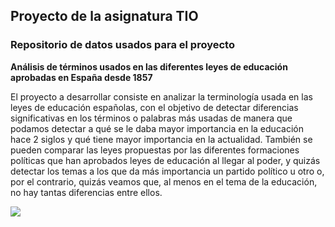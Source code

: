 ## Proyecto de la asignatura TIO


### Repositorio de datos usados para el proyecto

**Análisis de términos usados en las diferentes leyes de educación aprobadas en España desde 1857**

   El proyecto a desarrollar consiste en analizar la terminología usada en las 
    leyes de educación españolas, con el objetivo de detectar diferencias 
    significativas en los términos o palabras más usadas de manera que podamos 
    detectar a qué se le daba mayor importancia en la educación hace 2 siglos y
    qué tiene mayor importancia en la actualidad. También se pueden comparar las 
    leyes propuestas por las diferentes formaciones políticas que han aprobados 
    leyes de educación al llegar al poder, y quizás detectar los temas a los que 
    da más importancia un partido político u otro o, por el contrario, quizás 
    veamos que, al menos en el tema de la educación, no hay tantas diferencias 
    entre ellos.



![](https://1.bp.blogspot.com/-D1KNCR2WUGE/WEWd69lK9_I/AAAAAAAAABo/3z0Y99HGrpwnut9WkLnC6M46PkJi4o4bACLcB/s1600/Captura%2Bde%2Bpantalla%2Bde%2B2016-12-05%2B17%253A03%253A23.png)




